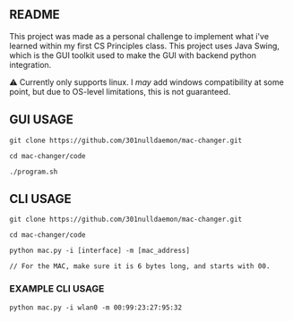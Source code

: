 ## README
This project was made as a personal challenge to implement what i've learned within my first CS Principles class. This project uses Java Swing, which is the GUI toolkit used to make the GUI with backend python integration. 

⚠️ Currently only supports linux. I _may_ add windows compatibility at some point, but due to OS-level limitations, this is not guaranteed.


## GUI USAGE
```
git clone https://github.com/301nulldaemon/mac-changer.git

cd mac-changer/code

./program.sh
```

## CLI USAGE
```
git clone https://github.com/301nulldaemon/mac-changer.git

cd mac-changer/code

python mac.py -i [interface] -m [mac_address]

// For the MAC, make sure it is 6 bytes long, and starts with 00.

```
### EXAMPLE CLI USAGE
```
python mac.py -i wlan0 -m 00:99:23:27:95:32
```


